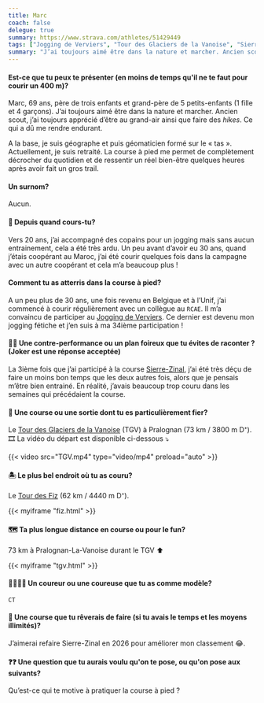 ```yaml
---
title: Marc
coach: false
delegue: true
summary: https://www.strava.com/athletes/51429449
tags: ["Jogging de Verviers", "Tour des Glaciers de la Vanoise", "Sierre-Zinal",  "Tour des Fiz"]
summary: "J’ai toujours aimé être dans la nature et marcher. Ancien scout, j’ai toujours apprécié d’être au grand-air ainsi que faire des _hikes_. Ce qui a dû me rendre endurant."
---
```


#### Est-ce que tu peux te présenter (en moins de temps qu'il ne te faut pour courir un 400 m)?

Marc, 69 ans, père de trois enfants et grand-père de 5 petits-enfants (1 fille et 4 garçons). J’ai toujours aimé être dans la nature et marcher. Ancien scout, j’ai toujours apprécié d’être au grand-air ainsi que faire des _hikes_. Ce qui a dû me rendre endurant.

A la base, je suis géographe et puis géomaticien formé sur le « tas ». Actuellement, je suis retraité.
La course à pied me permet de complètement décrocher du quotidien et de ressentir un réel bien-être quelques heures après avoir fait un gros trail.

#### Un surnom?

Aucun.

#### 📆 Depuis quand cours-tu?

Vers 20 ans, j’ai accompagné des copains pour un jogging mais sans aucun entrainement, cela a été très ardu. Un peu avant d’avoir eu 30 ans, quand j’étais coopérant au Maroc, j’ai été courir quelques fois dans la campagne avec un autre coopérant et cela m’a beaucoup plus !

#### Comment tu as atterris dans la course à pied?

A un peu plus de 30 ans, une fois revenu en Belgique et à l’Unif, j’ai commencé à courir régulièrement avec un collègue au `RCAE`. Il m’a convaincu de participer au [Jogging de Verviers](https://www.joggingdeverviers.be/). Ce dernier est devenu mon jogging fétiche et j’en suis à ma 34ième participation !

#### 😵‍💫 Une contre-performance ou un plan foireux que tu évites de raconter ? (Joker est une réponse acceptée)

La 3ième fois que j’ai participé à la course [Sierre-Zinal](https://www.sierre-zinal.com/), j’ai été très déçu de faire un moins bon temps que les deux autres fois, alors que je pensais m’être bien entrainé. En réalité, j’avais beaucoup trop couru dans les semaines qui précédaient la course.

#### 🏅 Une course ou une sortie dont tu es particulièrement fier?

Le [Tour des Glaciers de la Vanoise](https://trailsvanoise.fr/) (TGV) à Pralognan (73 km / 3800 m D⁺).       
🎞️ La vidéo du départ est disponible ci-dessous ⤵️

{{< video src="TGV.mp4" type="video/mp4" preload="auto" >}}

#### 🏝️ Le plus bel endroit où tu as couru?

Le [Tour des Fiz](https://www.traildutourdesfiz.com/) (62 km / 4440 m D⁺).

{{< myiframe "fiz.html" >}}

#### 🗺️ Ta plus longue distance en course ou pour le fun?

73 km à Pralognan-La-Vanoise durant le TGV ⬆️

{{< myiframe "tgv.html" >}}

#### 🏃‍♂️🏃‍♀️ Un coureur ou une coureuse que tu as comme modèle?

`CT`

#### 🏁 Une course que tu rêverais de faire (si tu avais le temps et les moyens illimités)?

J’aimerai refaire Sierre-Zinal en 2026 pour améliorer mon classement 😂.

#### ❓❓ Une question que tu aurais voulu qu'on te pose, ou qu'on pose aux suivants?

Qu’est-ce qui te motive à pratiquer la course à pied ?